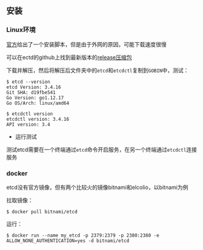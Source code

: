 ## 安装

### Linux环境

[官方](https://etcd.io/docs/v3.4/quickstart/#install-etcd)给出了一个安装脚本，但是由于外网的原因，可能下载速度很慢

可以在ectd的github上找到最新版本的[release压缩包](https://github.com/etcd-io/etcd/releases)

下载并解压，然后将解压后文件夹中的`etcd`和`etcdctl`复制到`GOBIN`中，测试：

```
$ etcd --version
etcd Version: 3.4.16
Git SHA: d19fbe541
Go Version: go1.12.17
Go OS/Arch: linux/amd64
```

```
$ etcdctl version
etcdctl version: 3.4.16
API version: 3.4
```

- 运行测试

测试etcd需要在一个终端通过`etcd`命令开启服务，在另一个终端通过`etcdctl`连接服务

### docker

etcd没有官方镜像，但有两个比较火的镜像bitnami和elcolio，以bitnami为例

拉取镜像：

```
$ docker pull bitnami/etcd
```

运行：

```
$ docker run --name my_etcd -p 2379:2379 -p 2380:2380 -e ALLOW_NONE_AUTHENTICATION=yes -d bitnami/etcd
```
